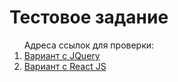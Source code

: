 # Тестовое задание
<ol>Адреса ссылок для проверки:
<li><a href = "http://vwjetta2.ts9.ru/Tests%20for%20work/Test%20for%20JQ/">Вариант с JQuery</a></li>
<li><a href = "http://vwjetta2.ts9.ru/Tests%20for%20work/Test%20for%20React%20JS/">Вариант с React JS</a></li>
</ol>
